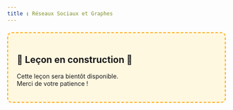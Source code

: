 ```yaml
---
title : Réseaux Sociaux et Graphes
---
```



<div style="border: 2px dashed #FFA500; background-color: #FFF8E1; padding: 20px; border-radius: 10px; margin: 20px 0;">
  <h2>🚧 Leçon en construction 🚧 </h2>
  <p>Cette leçon sera bientôt disponible.<br>Merci de votre patience !</p>
</div>
